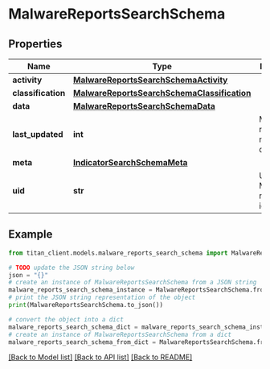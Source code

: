 # MalwareReportsSearchSchema


## Properties

Name | Type | Description | Notes
------------ | ------------- | ------------- | -------------
**activity** | [**MalwareReportsSearchSchemaActivity**](MalwareReportsSearchSchemaActivity.md) |  | 
**classification** | [**MalwareReportsSearchSchemaClassification**](MalwareReportsSearchSchemaClassification.md) |  | [optional] 
**data** | [**MalwareReportsSearchSchemaData**](MalwareReportsSearchSchemaData.md) |  | 
**last_updated** | **int** | Malware report last modification date. | 
**meta** | [**IndicatorSearchSchemaMeta**](IndicatorSearchSchemaMeta.md) |  | 
**uid** | **str** | Unique Malware report identifier. | 

## Example

```python
from titan_client.models.malware_reports_search_schema import MalwareReportsSearchSchema

# TODO update the JSON string below
json = "{}"
# create an instance of MalwareReportsSearchSchema from a JSON string
malware_reports_search_schema_instance = MalwareReportsSearchSchema.from_json(json)
# print the JSON string representation of the object
print(MalwareReportsSearchSchema.to_json())

# convert the object into a dict
malware_reports_search_schema_dict = malware_reports_search_schema_instance.to_dict()
# create an instance of MalwareReportsSearchSchema from a dict
malware_reports_search_schema_from_dict = MalwareReportsSearchSchema.from_dict(malware_reports_search_schema_dict)
```
[[Back to Model list]](../README.md#documentation-for-models) [[Back to API list]](../README.md#documentation-for-api-endpoints) [[Back to README]](../README.md)


